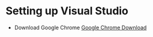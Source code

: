 <h1>Setting up Visual Studio</h1>

<ul>
<li>Download Google Chrome <a href="https://www.googleadservices.com/pagead/aclk?sa=L&ai=DChcSEwiZ577Wo8OCAxUExkwCHYUTDs8YABADGgJ0bQ&ase=2&gclid=CjwKCAiA0syqBhBxEiwAeNx9N3pDtGi9py-Mnafzn0iECIWPMJps0asUS5wsapCljg-ehJhNdyhYTxoCJrAQAvD_BwE&ohost=www.google.com&cid=CAESVeD2cXnicS-_mIM33LIbHT4yp9vSp9mA4lEzlCkQMQ7i8cjsadoKpgr_EKAv1mJe8UH8sQJvl-EulouQYub9gLXUpvyrCHpX9VgE7H8DKVPEwoCwm6g&sig=AOD64_3WwNVY6AsuWomcwI_DRYbkifM6TQ&nis=4&adurl&ved=2ahUKEwj4srbWo8OCAxWRhVYBHW-aDtQQqyQoAHoECAoQCw">Google Chrome Download</a></li>
</ul>
